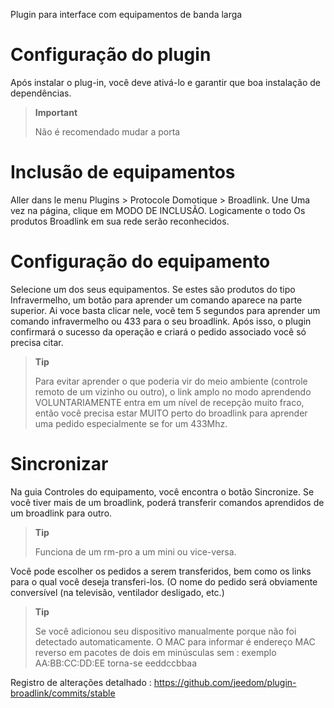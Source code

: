 Plugin para interface com equipamentos de banda larga

Configuração do plugin 
=======================

Após instalar o plug-in, você deve ativá-lo e garantir que
boa instalação de dependências.

> **Important**
>
> Não é recomendado mudar a porta

Inclusão de equipamentos 
=========================

Aller dans le menu Plugins &gt; Protocole Domotique &gt; Broadlink. Une
Uma vez na página, clique em MODO DE INCLUSÃO. Logicamente o todo
Os produtos Broadlink em sua rede serão reconhecidos.

Configuração do equipamento 
=============================

Selecione um dos seus equipamentos. Se estes são produtos do tipo
Infravermelho, um botão para aprender um comando aparece na parte superior. Ai voce
basta clicar nele, você tem 5 segundos para aprender
um comando infravermelho ou 433 para o seu broadlink. Após isso, o plugin
confirmará o sucesso da operação e criará o pedido associado
você só precisa citar.

> **Tip**
>
> Para evitar aprender o que poderia vir do meio ambiente
> (controle remoto de um vizinho ou outro), o link amplo no modo
> aprendendo VOLUNTARIAMENTE entra em um nível de recepção muito
> fraco, então você precisa estar MUITO perto do broadlink para aprender uma
> pedido especialmente se for um 433Mhz.

Sincronizar 
============

Na guia Controles do equipamento, você encontra o botão
Sincronize. Se você tiver mais de um broadlink, poderá
transferir comandos aprendidos de um broadlink para outro.

> **Tip**
>
> Funciona de um rm-pro a um mini ou vice-versa.

Você pode escolher os pedidos a serem transferidos, bem como os links
para o qual você deseja transferi-los. (O nome do pedido será
obviamente conversível (na televisão, ventilador desligado, etc.)

> **Tip**
>
> Se você adicionou seu dispositivo manualmente porque não foi detectado automaticamente. O MAC para informar é 
> endereço MAC reverso em pacotes de dois em minúsculas sem : exemplo AA:BB:CC:DD:EE
> torna-se eeddccbbaa

Registro de alterações detalhado :
<https://github.com/jeedom/plugin-broadlink/commits/stable>
